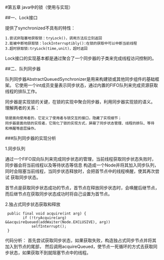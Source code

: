 #第五章 java中的锁（使用与实现）

##一、Lock接口

提供了synchronized不具有的特性：

    1.尝试非阻塞地获取锁：tryLock()，调用方法后立刻返回
    2.能被中断地获取锁：lockInterruptibly():在锁的获取中可以中断当前线程
    3.超时获取锁:tryLock(time,unit)，超时返回
    
Lock接口的实现基本都是通过聚合了一个同步器的子类来完成线程访问控制的。
    
##二、队列同步器
    
队列同步器AbstractQueuedSynchronizer是用来构建锁或其他同步组件的基础框架。
它使用一个int成员变量表示同步状态，通过内置的FIFO队列来完成资源获取线程的排队工作。

同步器是实现锁的关键，在锁的实现中聚合同步器，利用同步器实现锁的语义。
理解两者的关系：

    锁是面向使用者的，它定义了使用者与锁交互的接口，隐藏了实现细节；
    同步器是面向锁的实现者，它简化了锁的实现方式，屏蔽了同步状态管理、线程的排队、等待
    和唤醒等底层操作。
    
###队列同步器的实现分析

1.同步队列

通过一个FIFO双向队列来完成同步状态的管理，当前线程获取同步状态失败时，同步器会将当前线程以及等待状态等信息
构造成一个Node并将其加入同步队列，同时会阻塞当前线程，当同步状态释放时，会把首节点中的线程唤醒，使其再次尝试
获取同步状态。

首节点是获取同步状态成功的节点，首节点在释放同步状态时，会唤醒后继节点，而后继节点在获取同步状态成功时将自己设置为首节点。

2.独占式同步状态获取和释放

     public final void acquire(int arg) {
            if (!tryAcquire(arg) &&acquireQueued(addWaiter(Node.EXCLUSIVE), arg))
                selfInterrupt();
     }
     
代码分析：
首先尝试获取同步状态，如果获取失败，构造独占式同步节点并将其加入到节点的尾部，
然后调用acquireQueued，使节点一死循环的方式去获取同步状态，如果获取不到就阻塞节点中的线程。 